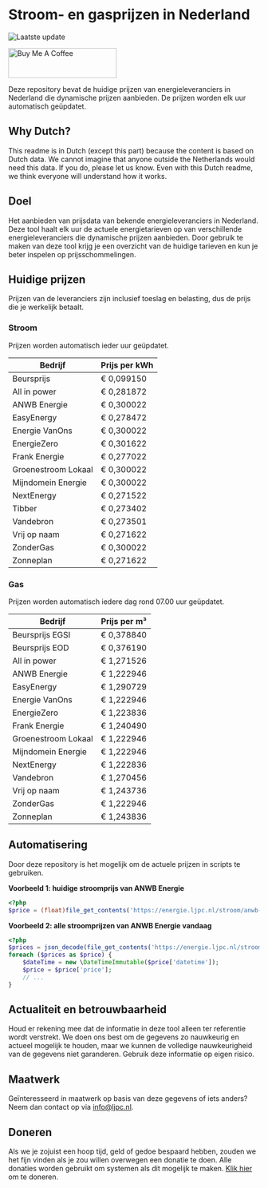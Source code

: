 # Stroom- en gasprijzen in Nederland

![Laatste update](https://img.shields.io/badge/laatste%20update-2024--08--30%2001%3A00%20CET-brightgreen)

<a href="https://www.buymeacoffee.com/Lars-" target="_blank"><img src="https://cdn.buymeacoffee.com/buttons/v2/default-orange.png" alt="Buy Me A Coffee" height="60" style="height: 60px !important;width: 217px !important;" ></a>

Deze repository bevat de huidige prijzen van energieleveranciers in Nederland die dynamische prijzen aanbieden. De prijzen worden elk uur automatisch geüpdatet.

## Why Dutch?

This readme is in Dutch (except this part) because the content is based on Dutch data. We cannot imagine that anyone outside the Netherlands would need this data. If you do, please let us know. Even with this Dutch readme, we think
everyone will understand how it works.

## Doel

Het aanbieden van prijsdata van bekende energieleveranciers in Nederland. Deze tool haalt elk uur de actuele energietarieven op van verschillende energieleveranciers die dynamische prijzen aanbieden. Door gebruik te maken van deze tool
krijg je een overzicht van de huidige tarieven en kun je beter inspelen op prijsschommelingen.

## Huidige prijzen

Prijzen van de leveranciers zijn inclusief toeslag en belasting, dus de prijs die je werkelijk betaalt.

### Stroom

Prijzen worden automatisch ieder uur geüpdatet.

 Bedrijf | Prijs per kWh 
---------|---------------
Beursprijs | € 0,099150
All in power | € 0,281872
ANWB Energie | € 0,300022
EasyEnergy | € 0,278472
Energie VanOns | € 0,300022
EnergieZero | € 0,301622
Frank Energie | € 0,277022
Groenestroom Lokaal | € 0,300022
Mijndomein Energie | € 0,300022
NextEnergy | € 0,271522
Tibber | € 0,273402
Vandebron | € 0,273501
Vrij op naam | € 0,271622
ZonderGas | € 0,300022
Zonneplan | € 0,271622


### Gas

Prijzen worden automatisch iedere dag rond 07.00 uur geüpdatet.

 Bedrijf | Prijs per m³ 
---------|--------------
Beursprijs EGSI | € 0,378840
Beursprijs EOD | € 0,376190
All in power | € 1,271526
ANWB Energie | € 1,222946
EasyEnergy | € 1,290729
Energie VanOns | € 1,222946
EnergieZero | € 1,223836
Frank Energie | € 1,240490
Groenestroom Lokaal | € 1,222946
Mijndomein Energie | € 1,222946
NextEnergy | € 1,222836
Vandebron | € 1,270456
Vrij op naam | € 1,243736
ZonderGas | € 1,222946
Zonneplan | € 1,243836


## Automatisering

Door deze repository is het mogelijk om de actuele prijzen in scripts te gebruiken.

**Voorbeeld 1: huidige stroomprijs van ANWB Energie**

```php
<?php
$price = (float)file_get_contents('https://energie.ljpc.nl/stroom/anwb-energie-nu.txt');

```

**Voorbeeld 2: alle stroomprijzen van ANWB Energie vandaag**

```php
<?php
$prices = json_decode(file_get_contents('https://energie.ljpc.nl/stroom/all-in-power-vandaag.json'),true);
foreach ($prices as $price) {
    $dateTime = new \DateTimeImmutable($price['datetime']);
    $price = $price['price'];
    // ...
}
```

## Actualiteit en betrouwbaarheid

Houd er rekening mee dat de informatie in deze tool alleen ter referentie wordt verstrekt. We doen ons best om de gegevens zo nauwkeurig en actueel mogelijk te houden, maar we kunnen de volledige nauwkeurigheid van de gegevens niet
garanderen. Gebruik deze informatie op eigen risico.

## Maatwerk

Geïnteresseerd in maatwerk op basis van deze gegevens of iets anders? Neem dan contact op
via [info@ljpc.nl](mailto:info@ljpc.nl?subject=Energie%20prijzen).

## Doneren

Als we je zojuist een hoop tijd, geld of gedoe bespaard hebben, zouden we het fijn vinden als je zou willen overwegen een
donatie te doen. Alle donaties worden gebruikt om systemen als dit mogelijk te
maken. [Klik hier](https://www.buymeacoffee.com/Lars-) om te doneren.
